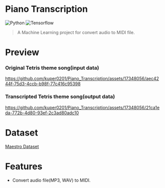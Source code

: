 # Piano Transcription
![Python](https://img.shields.io/badge/Python3-3776AB?style=for-the-badge&logo=Python&logoColor=white) ![Tensorflow](https://img.shields.io/badge/Tensorflow-FF6F00?style=for-the-badge&logo=Tensorflow&logoColor=white)

> A Machine Learning project for convert audio to MIDI file.

# Preview

### Original Tetris theme song(input data)
https://github.com/kuper0201/Piano_Transcription/assets/17348056/aec4244f-75d3-4ccb-b98f-77c416c95398

### Transcripted Tetris theme song(output data)
https://github.com/kuper0201/Piano_Transcription/assets/17348056/21ca1eda-772b-4d80-93ef-2c3ad80adc10

# Dataset

[Maestro Dataset](https://magenta.tensorflow.org/datasets/maestro)

# Features
- Convert audio file(MP3, WAV) to MIDI.
